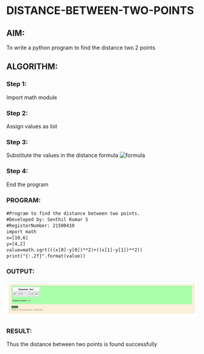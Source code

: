# DISTANCE-BETWEEN-TWO-POINTS

## AIM:
To write a python program to find the distance two 2 points
## ALGORITHM:
### Step 1:
Import math module
### Step 2: 
Assign values as list
### Step 3: 
Substitute the values in the distance formula  ![formula](/formula.jpg)
### Step 4: 
End the program 

### PROGRAM:
``` 
#Program to find the distance between two points.
#Developed by: Senthil Kumar S
#RegisterNumber: 21500410
import math
x=[10,6]
y=[4,2]
value=math.sqrt(((x[0]-y[0])**2)+((x[1]-y[1])**2))
print("{:.2f}".format(value))
```
### OUTPUT:
![](distance.PNG)

### RESULT:
Thus the distance between two points is found successfully